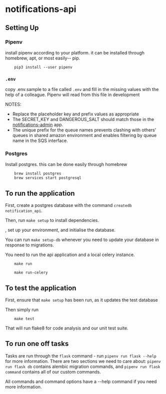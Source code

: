 # notifications-api

## Setting Up

### Pipenv

install pipenv according to your platform. it can be installed through
homebrew, apt, or most easily-- pip.

```shell
    pip3 install --user pipenv
```

### `.env`

copy .env.sample to a file called `.env` and fill in the missing values with the
help of a colleague. Pipenv will read from this file in development

NOTES:

* Replace the placeholder key and prefix values as appropriate
* The SECRET_KEY and DANGEROUS_SALT should match those in the [notifications-admin](https://github.com/alphagov/notifications-admin) app.
* The unique prefix for the queue names prevents clashing with others' queues in shared amazon environment and enables filtering by queue name in the SQS interface.

### Postgres

Install postgres. this can be done easily through homebrew

```shell
    brew install postgres
    brew services start postgresql
```

## To run the application

First, create a postgres database with the command `createdb notification_api`.

Then, run `make setup` to install dependencies.

, set up your environment, and
initialise the database.

You can run `make setup-db` whenever you need to update your database in response
to migrations.

You need to run the api application and a local celery instance.

```shell
    make run
```

```shell
    make run-celery
```

## To test the application

First, ensure that `make setup` has been run, as it updates the test database

Then simply run

```shell
    make test
```

That will run flake8 for code analysis and our unit test suite.

## To run one off tasks

Tasks are run through the `flask` command - run `pipenv run flask --help` for more information. There are two sections we need to
care about: `pipenv run flask db` contains alembic migration commands, and `pipenv run flask command` contains all of our custom commands.

All commands and command options have a --help command if you need more information.

